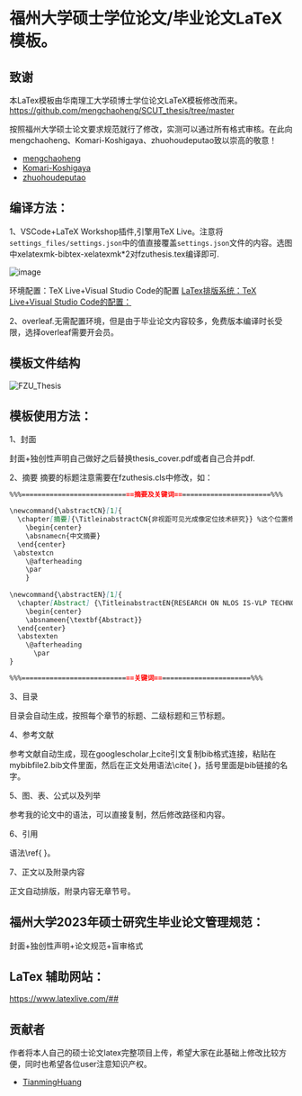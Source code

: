 # 福州大学硕士学位论文/毕业论文LaTeX模板。

## 致谢
本LaTex模板由华南理工大学硕博士学位论文LaTeX模板修改而来。<https://github.com/mengchaoheng/SCUT_thesis/tree/master>

按照福州大学硕士论文要求规范就行了修改，实测可以通过所有格式审核。在此向mengchaoheng、Komari-Koshigaya、zhuohoudeputao致以崇高的敬意！
  * [mengchaoheng](https://github.com/mengchaoheng)
  * [Komari-Koshigaya](https://github.com/Komari-Koshigaya)
  * [zhuohoudeputao](https://github.com/zhuohoudeputao)

## 编译方法：
1、VSCode+LaTeX Workshop插件,引擎用TeX Live。注意将`settings_files/settings.json`中的值直接覆盖`settings.json`文件的内容。选图中xelatexmk-bibtex-xelatexmk*2对fzuthesis.tex编译即可.

![image](https://github.com/HuangTM23/FZU_Thesis/assets/150235790/031d202f-2c08-45ec-abc2-7df6c754e6d8)

环境配置：TeX Live+Visual Studio Code的配置
[LaTex排版系统：TeX Live+Visual Studio Code的配置：](https://zhuanlan.zhihu.com/p/491581833)

2、overleaf.无需配置环境，但是由于毕业论文内容较多，免费版本编译时长受限，选择overleaf需要开会员。

## 模板文件结构
![FZU_Thesis](https://github.com/user-attachments/assets/2fb51e84-5ec2-44a7-b37c-758fb3f012a8)



## 模板使用方法：

1、封面

封面+独创性声明自己做好之后替换thesis_cover.pdf或者自己合并pdf.

2、摘要
摘要的标题注意需要在fzuthesis.cls中修改，如：
<!-- markdownlint-disable MD031 -->
```markdown
%%%============================摘要及关键词========================%%%

\newcommand{\abstractCN}[1]{
  \chapter[摘要]{\TitleinabstractCN{非视距可见光成像定位技术研究}} %这个位置修改摘要处的论文题目
    \begin{center}
    \absnamecn{中文摘要}
  \end{center}
 \abstextcn
    \@afterheading
    \par
    }
    
\newcommand{\abstractEN}[1]{
  \chapter[Abstract] {\TitleinabstractEN{RESEARCH ON NLOS IS-VLP TECHNOLOGY}} %这个位置修改摘要处的论文题目
    \begin{center}
    \absnameen{\textbf{Abstract}} 
  \end{center} 
  \abstexten
    \@afterheading
      \par
}

%%%============================关键词========================%%%
```
<!-- markdownlint-enable MD031 -->


3、目录

目录会自动生成，按照每个章节的标题、二级标题和三节标题。

4、参考文献

参考文献自动生成，现在googlescholar上cite引文复制bib格式连接，粘贴在mybibfile2.bib文件里面，然后在正文处用语法\cite{ }，括号里面是bib链接的名字。

5、图、表、公式以及列举

参考我的论文中的语法，可以直接复制，然后修改路径和内容。

6、引用

语法\ref{ }。

7、正文以及附录内容

正文自动排版，附录内容无章节号。

## 福州大学2023年硕士研究生毕业论文管理规范：
封面+独创性声明+论文规范+盲审格式

## LaTex 辅助网站：
<https://www.latexlive.com/##>
## 贡献者
作者将本人自己的硕士论文latex完整项目上传，希望大家在此基础上修改比较方便，同时也希望各位user注意知识产权。
  * [TianmingHuang](https://github.com/HuangTM23)

